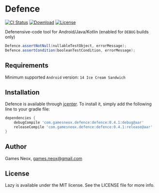 # Defence

[![CI Status](http://img.shields.io/travis/games-neox/Defence.svg?style=flat)](https://travis-ci.org/games-neox/Defence)
[![Download](https://api.bintray.com/packages/games-neox/maven/defence/images/download.svg)](https://bintray.com/games-neox/maven/defence/_latestVersion)
[![License](https://img.shields.io/badge/license-MIT-blue.svg)](https://github.com/games-neox/Defence/blob/master/LICENSE)

Defenensive-code tool for Android/Java/Kotlin (enabled for `DEBUG` builds only)

```java
Defence.assertNotNull(nullableTestObject, errorMessage);
Defence.assertCondition(booleanTestCondition, errorMessage);
```  

## Requirements

Minimum supported `Android` version: `14 Ice Cream Sandwich`

## Installation

Defence is available through [jcenter](https://bintray.com/bintray/jcenter). To install it, simply add the following line to your gradle file:

```gradle
dependencies {
    debugCompile 'com.gamesneox.defence:defence:0.4.1:debug@aar'
    releaseCompile 'com.gamesneox.defence:defence:0.4.1:release@aar'
}
```  

## Author

Games Neox, games.neox@gmail.com

## License

Lazy is available under the MIT license. See the LICENSE file for more info.
